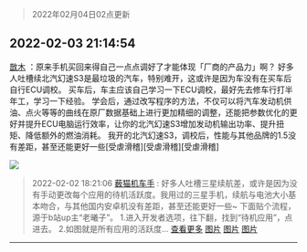 > 2022年02月04日02点更新
<link rel="stylesheet" href="https://cdn.jsdelivr.net/gh/taotie6/sampleJSON@main/css/photo_show.css">
<meta name="referrer" content="no-referrer" />


 ## 2022-02-03 21:14:54 

 [㪚木](https://www.coolapk.com/feed/33288796?shareKey=ZDJlMmNiNzIxYzkzNjFmYzE4N2Q~) ：原来手机买回来得自己一点点调好了才能体现「厂商的产品力」啊？
好多人吐槽续北汽幻速S3是最垃圾的汽车，特别难开，这或许是因为车没有在买车后自行ECU调校。
买车后，车主应该自己学习一下ECU调校，最好先去修车行打半年工，学习一下经验。
学会后，通过改写程序的方法<!--break-->，不仅可以将汽车发动机供油、点火等等的曲线在原厂数据基础上进行更加精细的调整，还能把参数优化的更好并提升ECU电脑运行效率，让你的北汽幻速S3增加发动机输出功率、提升扭矩、降低额外的燃油消耗。
我开的北汽幻速S3，调校后，性能与其他品牌的1.5没有差距，甚至还能更好一些[受虐滑稽][受虐滑稽][受虐滑稽] 

<div class="album">
<img class="img-item" src="http://image.coolapk.com/feed/2018/1217/07/1081091_1545003920_5732@216x196.gif" />
</div>

> 2022-02-02 18:21:06 
> [薮猫机车手](https://www.coolapk.com/feed/33265853?shareKey=NDVjM2FjOGFkNzNmNjFmYzE4N2Q~) : 好多人吐槽三星续航差，或许是因为没有手动更改每个应用的待机活跃度。我用过的三星手机，续航与电池大小基本吻合，与其他国内安卓机没有差距，甚至还能更好一些~ 下面贴个流程，源于b站up主“老曦子”。 1.进入开发者选项，往下翻，找到“待机应用”，点进去。 2.如图就是所有应用的活跃度... <a href="">查看更多</a> 
[图片](http://image.coolapk.com/feed/2022/0202/18/4158947_a8eba01b_7265_1958_876@1080x2400.jpeg)
[图片](http://image.coolapk.com/feed/2022/0202/18/4158947_ca5c0817_7265_1968_387@1080x2400.jpeg)
[图片](http://image.coolapk.com/feed/2022/0202/18/4158947_ba7a84a6_7265_1972_161@1080x2400.jpeg)

 ------- 

